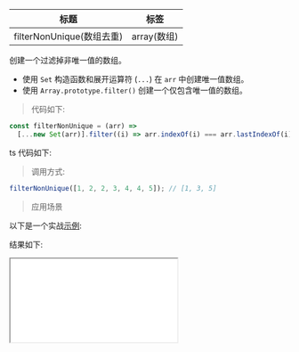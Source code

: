 | 标题                      | 标签        |
| ------------------------- | ----------- |
| filterNonUnique(数组去重) | array(数组) |

创建一个过滤掉非唯一值的数组。

- 使用 `Set` 构造函数和展开运算符 (`...`) 在 `arr` 中创建唯一值数组。
- 使用 `Array.prototype.filter()` 创建一个仅包含唯一值的数组。

> 代码如下:

```js
const filterNonUnique = (arr) =>
  [...new Set(arr)].filter((i) => arr.indexOf(i) === arr.lastIndexOf(i));
```

ts 代码如下:

<div class="code-editor" data-url="codes/javascript/ts/filter-non-unique.ts" data-language="typescript"></div>

> 调用方式:

```js
filterNonUnique([1, 2, 2, 3, 4, 4, 5]); // [1, 3, 5]
```

> 应用场景

以下是一个实战<a href="codes/javascript/html/filter-non-unique.html" target="_blank" rel="noopener noreferrer">示例</a>:

<div class="code-editor" data-url="codes/javascript/html/filter-non-unique.html" data-language="html"></div>

结果如下:

<iframe src="codes/javascript/html/filter-non-unique.html"></iframe>
